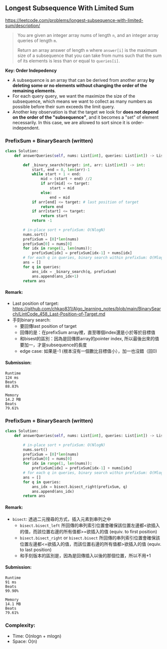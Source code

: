 ## Longest Subsequence With Limited Sum
https://leetcode.com/problems/longest-subsequence-with-limited-sum/description/
>You are given an integer array nums of length `n`, and an integer array queries of length `m`.
>
>Return an array answer of length `m` where `answer[i]` is the maximum size of a subsequence that you can take from nums such that the sum of its elements is less than or equal to `queries[i]`.

**Key: Order Indepedency**
- A subsequence is an array that can be derived from another array **by deleting some or no elements without changing the order of the remaining elements**.
- For each query query, we want the maximize the size of the subsequence, which means we want to collect as many numbers as possible before their sum exceeds the limit query. 
- Another key observation is that the target we look for **does not depend on the order of the "subsequence"**, and it becomes a "set" of element necessarily. In this case, we are allowed to sort since it is order-independent.

### PrefixSum + BinarySearch (written)
```python
class Solution:
    def answerQueries(self, nums: List[int], queries: List[int]) -> List[int]:
        
        def _binary_search(target: int, arr: List[int]) -> int:
            start, end = 0, len(arr)-1
            while start + 1 < end:
                mid = (start + end) //2
                if arr[mid] <= target:
                    start = mid
                else:
                    end = mid
            if arr[end] <= target: # last position of target
                return end
            if arr[start] <= target:
                return start
            return -1
        
        # in-place sort + prefixSum: O(NlogN)
        nums.sort()
        prefixSum = [0]*len(nums)
        prefixSum[0] = nums[0]
        for idx in range(1, len(nums)):
            prefixSum[idx] = prefixSum[idx-1] + nums[idx]
        # for each q in queries, binary search within prefixSum: O(MlogN)
        ans = []
        for q in queries:
            ans_idx = _binary_search(q, prefixSum)
            ans.append(ans_idx+1)
        return ans
```
#### Remark:
- Last position of target: https://github.com/chkao831/Algo_learning_notes/blob/main/BinarySearch/LintCode_458_Last-Position-of-Target.md
- 手刻binary search:
  - 要回傳last position of target
  - 回傳的是：在prefixSum array裡，直至哪個index還是小於等於目標值
  - 和bisest的區別：因為是回傳原array的pointer index, 所以最後出來的值要加一，才是subsequence的長度
  - edge case: 如果是-1 (根本沒有一個數比目標值小），加一也沒錯（回0)
#### Submission:
```
Runtime
124 ms
Beats
88.83%

Memory
14.2 MB
Beats
79.61%
```
### PrefixSum + BinarySearch (written)
```python
class Solution:
    def answerQueries(self, nums: List[int], queries: List[int]) -> List[int]:
        
        # in-place sort + prefixSum: O(NlogN)
        nums.sort()
        prefixSum = [0]*len(nums)
        prefixSum[0] = nums[0]
        for idx in range(1, len(nums)):
            prefixSum[idx] = prefixSum[idx-1] + nums[idx]
        # for each q in queries, binary search within prefixSum: O(MlogN)
        ans = []
        for q in queries:
            ans_idx = bisect.bisect_right(prefixSum, q)
            ans.append(ans_idx)
        return ans
```
#### Remark:
- `bisect`: 透過二元搜尋的方式，插入元素到串列之中
  -  `bisect.bisect_left` 所回傳的串列索引位置會確保該位置左邊都<欲插入的值，而該位置右邊的所有值都>=欲插入的值 (equiv. to first position)
  -  `bisect.bisect_right` or `bisect.bisect` 所回傳的串列索引位置會確保該位置左邊都<=欲插入的值，而該位置右邊的所有值都>欲插入的值 (equiv. to last position)
  -  和手刻版本的區別是，因為是回傳插入以後的那個位置，所以不用+1
#### Submission:
```
Runtime
91 ms
Beats
99.90%

Memory
14.1 MB
Beats
79.61%
```

### Complexity:
- Time: O(nlogn + mlogn)
- Space: O(n)
